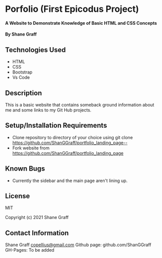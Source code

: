# Porfolio (First Epicodus Project)

#### A Website to Demonstrate Knowledge of Basic HTML and CSS Concepts

#### By Shane Graff

## Technologies Used

* HTML
* CSS
* Bootstrap
* Vs Code

## Description

This is a basic website that contains someback ground information about me and some links to my Git Hub projects. 

## Setup/Installation Requirements

* Clone repository to directory of your choice using git clone https://github.com/ShanGGraff/portfolio_landing_page--
* Fork website from https://github.com/ShanGGraff/portfolio_landing_page

## Known Bugs

* Currently the sidebar and the main page aren't lining up.

## License

MIT

Copyright (c) 2021 Shane Graff

## Contact Information
Shane Graff <copellius@gmail.com>
Github page: github.com/ShanGGraff
GH-Pages: To be added
